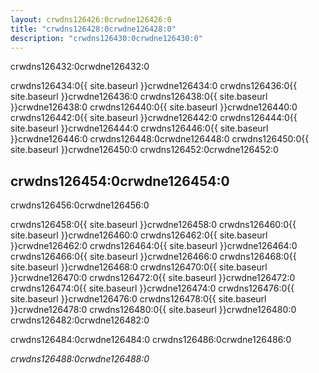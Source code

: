```yaml
---
layout: crwdns126426:0crwdne126426:0
title: "crwdns126428:0crwdne126428:0"
description: "crwdns126430:0crwdne126430:0"
---
```

crwdns126432:0crwdne126432:0

crwdns126434:0{{ site.baseurl }}crwdne126434:0 crwdns126436:0{{ site.baseurl }}crwdne126436:0 crwdns126438:0{{ site.baseurl }}crwdne126438:0 crwdns126440:0{{ site.baseurl }}crwdne126440:0 crwdns126442:0{{ site.baseurl }}crwdne126442:0 crwdns126444:0{{ site.baseurl }}crwdne126444:0 crwdns126446:0{{ site.baseurl }}crwdne126446:0 crwdns126448:0crwdne126448:0 crwdns126450:0{{ site.baseurl }}crwdne126450:0 crwdns126452:0crwdne126452:0

## crwdns126454:0crwdne126454:0

crwdns126456:0crwdne126456:0

crwdns126458:0{{ site.baseurl }}crwdne126458:0 crwdns126460:0{{ site.baseurl }}crwdne126460:0 crwdns126462:0{{ site.baseurl }}crwdne126462:0 crwdns126464:0{{ site.baseurl }}crwdne126464:0 crwdns126466:0{{ site.baseurl }}crwdne126466:0 crwdns126468:0{{ site.baseurl }}crwdne126468:0 crwdns126470:0{{ site.baseurl }}crwdne126470:0 crwdns126472:0{{ site.baseurl }}crwdne126472:0 crwdns126474:0{{ site.baseurl }}crwdne126474:0 crwdns126476:0{{ site.baseurl }}crwdne126476:0 crwdns126478:0{{ site.baseurl }}crwdne126478:0 crwdns126480:0{{ site.baseurl }}crwdne126480:0 crwdns126482:0crwdne126482:0

crwdns126484:0crwdne126484:0 crwdns126486:0crwdne126486:0

*crwdns126488:0crwdne126488:0*
